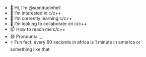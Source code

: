 - 👋 Hi, I’m @sumdudinhell
- 👀 I’m interested in c/c++
- 🌱 I’m currently learning c/c++
- 💞️ I’m looking to collaborate on c/c++
- 📫 How to reach me c/c++
- 😄 Pronouns: ._.
- ⚡ Fun fact: every 60 seconds in africa is 1 minute in america or something like that

<!---
sumdudinhell/sumdudinhell is a ✨ special ✨ repository because its `README.md` (this file) appears on your GitHub profile.
You can click the Preview link to take a look at your changes.
--->
